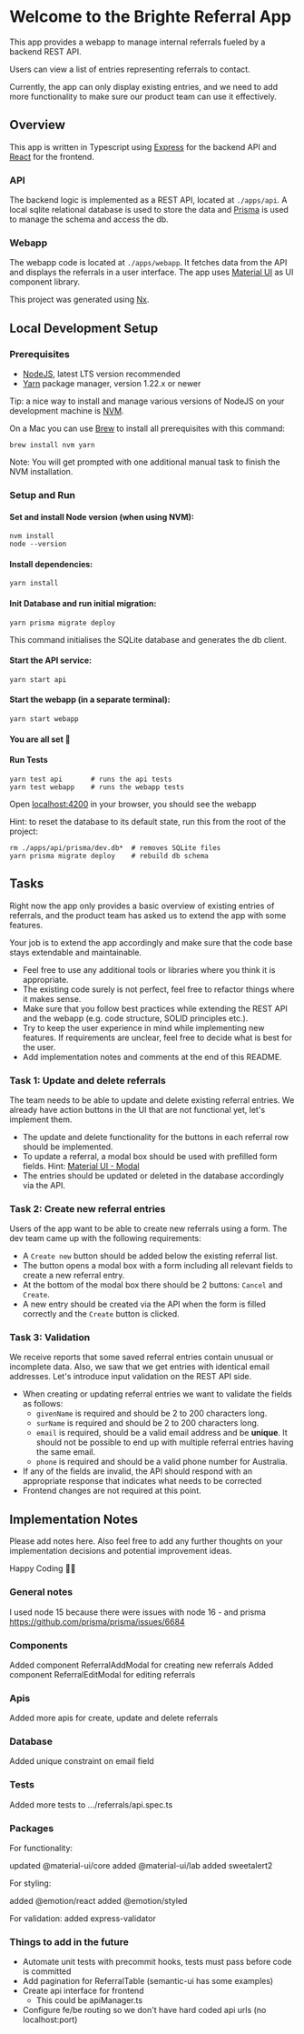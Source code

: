 # Welcome to the Brighte Referral App

This app provides a webapp to manage internal referrals fueled by a backend REST API.

Users can view a list of entries representing referrals to contact.

Currently, the app can only display existing entries, and we need to add more functionality to make sure our product
team can use it effectively.

## Overview

This app is written in Typescript using [Express](https://expressjs.com/) for the backend API
and [React](https://reactjs.org/) for the frontend.

### API

The backend logic is implemented as a REST API, located at `./apps/api`. A local sqlite relational database is used to
store the data and [Prisma](https://www.prisma.io/) is used to manage the schema and access the db.

### Webapp

The webapp code is located at `./apps/webapp`. It fetches data from the API and displays the referrals in a user
interface. The app uses [Material UI](https://material-ui.com/) as UI component library.

This project was generated using [Nx](https://nx.dev).

## Local Development Setup

### Prerequisites

* [NodeJS](https://nodejs.org/en/), latest LTS version recommended
* [Yarn](https://classic.yarnpkg.com/lang/en/) package manager, version 1.22.x or newer

Tip: a nice way to install and manage various versions of NodeJS on your development machine
is [NVM](https://github.com/nvm-sh/nvm#installing-and-updating).

On a Mac you can use [Brew](https://brew.sh/) to install all prerequisites with this command:

```shell
brew install nvm yarn
```

Note: You will get prompted with one additional manual task to finish the NVM installation.

### Setup and Run

#### Set and install Node version (when using NVM):

```shell
nvm install
node --version
```

#### Install dependencies:

```shell
yarn install
```

#### Init Database and run initial migration:

```shell
yarn prisma migrate deploy
```

This command initialises the SQLite database and generates the db client.

#### Start the API service:

```shell
yarn start api
```

#### Start the webapp (in a separate terminal):

```shell
yarn start webapp
```

#### You are all set 🎉

#### Run Tests

```shell
yarn test api       # runs the api tests
yarn test webapp    # runs the webapp tests
```

Open [localhost:4200](http://localhost:4200) in your browser, you should see the webapp

Hint: to reset the database to its default state, run this from the root of the project:

```shell
rm ./apps/api/prisma/dev.db*  # removes SQLite files
yarn prisma migrate deploy    # rebuild db schema
```

## Tasks

Right now the app only provides a basic overview of existing entries of referrals, and the product team has asked us to
extend the app with some features.

Your job is to extend the app accordingly and make sure that the code base stays extendable and maintainable.

* Feel free to use any additional tools or libraries where you think it is appropriate.
* The existing code surely is not perfect, feel free to refactor things where it makes sense.
* Make sure that you follow best practices while extending the REST API and the webapp (e.g. code structure, SOLID
  principles etc.).
* Try to keep the user experience in mind while implementing new features. If requirements are unclear, feel free to
  decide what is best for the user.
* Add implementation notes and comments at the end of this README.

### Task 1: Update and delete referrals

The team needs to be able to update and delete existing referral entries. We already have action buttons in the UI that
are not functional yet, let's implement them.

* The update and delete functionality for the buttons in each referral row should be implemented.
* To update a referral, a modal box should be used with prefilled form fields.
  Hint: [Material UI - Modal](https://material-ui.com/components/modal/)
* The entries should be updated or deleted in the database accordingly via the API.

### Task 2: Create new referral entries

Users of the app want to be able to create new referrals using a form. The dev team came up with the following
requirements:

* A `Create new` button should be added below the existing referral list.
* The button opens a modal box with a form including all relevant fields to create a new referral entry.
* At the bottom of the modal box there should be 2 buttons: `Cancel` and `Create`.
* A new entry should be created via the API when the form is filled correctly and the `Create` button is clicked.

### Task 3: Validation

We receive reports that some saved referral entries contain unusual or incomplete data. Also, we saw that we get entries
with identical email addresses. Let's introduce input validation on the REST API side.

* When creating or updating referral entries we want to validate the fields as follows:
  * `givenName` is required and should be 2 to 200 characters long.
  * `surName` is required and should be 2 to 200 characters long.
  * `email` is required, should be a valid email address and be **unique**. It should not be possible to end up with
    multiple referral entries having the same email.
  * `phone` is required and should be a valid phone number for Australia.
* If any of the fields are invalid, the API should respond with an appropriate response that indicates what needs to be
  corrected
* Frontend changes are not required at this point.

## Implementation Notes

Please add notes here. Also feel free to add any further thoughts on your implementation decisions and potential
improvement ideas.

Happy Coding 🧑‍💻

### General notes

I used node 15 because there were issues with node 16 - and prisma https://github.com/prisma/prisma/issues/6684

### Components

Added component ReferralAddModal for creating new referrals
Added component ReferralEditModal for editing referrals

### Apis 

Added more apis for create, update and delete referrals

### Database

Added unique constraint on email field

### Tests

Added more tests to .../referrals/api.spec.ts

### Packages

For functionality:

updated @material-ui/core
added @material-ui/lab
added sweetalert2

For styling:

added @emotion/react
added @emotion/styled

For validation:
added express-validator

### Things to add in the future

- Automate unit tests with precommit hooks, tests must pass before code is committed
- Add pagination for ReferralTable (semantic-ui has some examples)
- Create api interface for frontend
  - This could be apiManager.ts
- Configure fe/be routing so we don't have hard coded api urls (no localhost:port)
